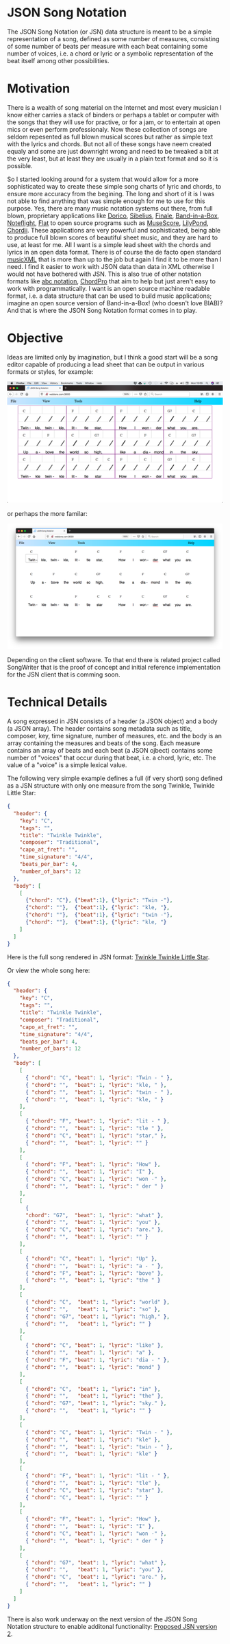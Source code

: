 # JSON Song Notation
The JSON Song Notation (or JSN) data structure is meant to be a simple representation of a song, defined as some number of measures, consisting of some number of beats per measure with each beat containing some number of voices, i.e. a chord or lyric or a symbolic representation of the beat itself among other possibilities.

# Motivation
There is a wealth of song material on the Internet and most every musician I know either carries a stack of binders or perhaps a tablet or computer with the songs that they will use for practive, or for a jam, or to entertain at open mics or even perform professionaly. Now these collection of songs are seldom repesented as full blown musical scores but rather as simple text with the lyrics and chords. But not all of these songs have neem created equaly and some are just downright wrong and need to be tweaked a bit at the very least, but at least they are usually in a plain text format and so it is possible. 

So I started looking around for a system that would allow for a more sophisticated way to create these simple song charts of lyric and chords, to ensure more accuracy from the begining. The long and short of it is I was not able to find anything that was simple enough for me to use for this purpose. Yes, there are many music notation systems out there, from full blown, proprietary  applications like [Dorico](https://new.steinberg.net/dorico/), [Sibelius](https://www.avid.com/sibelius), [Finale](https://www.finalemusic.com/), [Band-in-a-Box](https://www.pgmusic.com/), [Noteflight](https://www.noteflight.com/), [Flat](https://flat.io/) to open source programs such as  [MuseScore](https://musescore.org), [LilyPond](https://lilypond.org/), [Chordii](https://www.vromans.org/johan/projects/Chordii/intro.html). These applications are very powerful and sophisticated, being able to produce full blown scores of beautiful sheet music, and they are hard to use, at least for me. All I want is a simple lead sheet with the chords and lyrics in an open data format.  There is of course the de facto open standard [musicXML](https://www.musicxml.com/) that is more than up to the job but again I find it to be more than I need. I find it easier to work with JSON data than data in XML otherwise I would not have bothered with JSN. This is also true of other notation formats like [abc notation](http://abcnotation.com/), [ChordPro](https://www.chordpro.org) that aim to help but just aren't easy to work with programmatically. I want is an open source machine readable format, i.e. a data structure that can be used to build music applications; imagine an open source version of Band-in-a-Box! (who doesn't love BIAB)?  And that is where the JSON Song Notation format comes in to play.

# Objective
Ideas are limited only by imagination, but I think a good start will be a song editor capable of producing a lead sheet that can be output in various formats or styles, for example:

![Lead Sheet](/images/twinkle-twinkle-jsn.png)

or perhaps the more familar:

![Lead Sheet](/images/twinkle-twinkle-lmss.png)

Depending on the client software. To that end there is related project called SongWriter that is the proof of concept and initial reference implementation for the JSN client that is comming soon.

# Technical Details
A song expressed in JSN consists of a header (a JSON object) and a body (a JSON array). The header contains song metadata such as title, composer, key, time signature, number of measures, etc. and the body is an array containing the measures and beats of the song. Each measure contains an array of beats and each beat (a JSON ojbect) contains some number of "voices" that occur during that beat, i.e. a chord, lyric, etc. The value of a "voice" is a simple lexical value.

The following very simple example defines a full (if very short) song defined as a JSN structure with only one measure from the song Twinkle, Twinkle Little Star:

```json
{
  "header": {
    "key": "C",
    "tags": "",
    "title": "Twinkle Twinkle",
    "composer": "Traditional",
    "capo_at_fret": "",
    "time_signature": "4/4",
    "beats_per_bar": 4,
    "number_of_bars": 12
  },
  "body": [
    [
      {"chord": "C"}, {"beat":1}, {"lyric": "Twin -"},
      {"chord": ""},  {"beat":1}, {"lyric": "kle, "},
      {"chord": ""},  {"beat":1}, {"lyric": "twin -"},
      {"chord": ""},  {"beat":1}, {"lyric": "kle, "}
    ]
  ]
}
```

Here is the full song rendered in JSN format: [Twinkle Twinkle Little Star](./jsn-example-v1.txt).

Or view the whole song here:

```json
{
  "header": {
    "key": "C",
    "tags": "",
    "title": "Twinkle Twinkle",
    "composer": "Traditional",
    "capo_at_fret": "",
    "time_signature": "4/4",
    "beats_per_bar": 4,
    "number_of_bars": 12
  },
  "body": [
    [
      { "chord": "C", "beat": 1, "lyric": "Twin - " },
      { "chord": "",  "beat": 1, "lyric": "kle, " },
      { "chord": "",  "beat": 1, "lyric": "twin - " },
      { "chord": "",  "beat": 1, "lyric": "kle, " }
    ],
    [
      { "chord": "F", "beat": 1, "lyric": "lit - " },
      { "chord": "",  "beat": 1, "lyric": "tle " },
      { "chord": "C", "beat": 1, "lyric": "star," },
      { "chord": "",  "beat": 1, "lyric": "" }
    ],
    [
      { "chord": "F", "beat": 1, "lyric": "How" },
      { "chord": "",  "beat": 1, "lyric": "I" },
      { "chord": "C", "beat": 1, "lyric": "won -" },
      { "chord": "",  "beat": 1, "lyric": " der " }
    ],
    [
      {
      "chord": "G7",  "beat": 1, "lyric": "what" },
      { "chord": "",  "beat": 1, "lyric": "you" },
      { "chord": "C", "beat": 1, "lyric": "are." },
      { "chord": "",  "beat": 1, "lyric": "" }
    ],
    [
      { "chord": "C", "beat": 1, "lyric": "Up" },
      { "chord": "",  "beat": 1, "lyric": "a - " },
      { "chord": "F", "beat": 1, "lyric": "bove" },
      { "chord": "",  "beat": 1, "lyric": "the " }
    ],
    [
      { "chord": "C",  "beat": 1, "lyric": "world" },
      { "chord": "",   "beat": 1, "lyric": "so" },
      { "chord": "G7", "beat": 1, "lyric": "high," },
      { "chord": "",   "beat": 1, "lyric": "" }
    ],
    [
      { "chord": "C", "beat": 1, "lyric": "like" },
      { "chord": "",  "beat": 1, "lyric": "a" },
      { "chord": "F", "beat": 1, "lyric": "dia - " },
      { "chord": "",  "beat": 1, "lyric": "mond" }
    ],
    [
      { "chord": "C",  "beat": 1, "lyric": "in" },
      { "chord": "",   "beat": 1, "lyric": "the" },
      { "chord": "G7", "beat": 1, "lyric": "sky." },
      { "chord": "",   "beat": 1, "lyric": "" }
    ],
    [
      { "chord": "C", "beat": 1, "lyric": "Twin - " },
      { "chord": "",  "beat": 1, "lyric": "kle" },
      { "chord": "",  "beat": 1, "lyric": "twin - " },
      { "chord": "",  "beat": 1, "lyric": "kle" }
    ],
    [
      { "chord": "F", "beat": 1, "lyric": "lit - " },
      { "chord": "",  "beat": 1, "lyric": "tle" },
      { "chord": "C", "beat": 1, "lyric": "star" },
      { "chord": "C", "beat": 1, "lyric": "" }
    ],
    [
      { "chord": "F", "beat": 1, "lyric": "How" },
      { "chord": "",  "beat": 1, "lyric": "I" },
      { "chord": "C", "beat": 1, "lyric": "won -" },
      { "chord": "",  "beat": 1, "lyric": " der " }
    ],
    [
      { "chord": "G7", "beat": 1, "lyric": "what" },
      { "chord": "",   "beat": 1, "lyric": "you" },
      { "chord": "C",  "beat": 1, "lyric": "are." },
      { "chord": "",   "beat": 1, "lyric": "" }
    ]
  ]
}
```

There is also work underway on the next version of the JSON Song Notation structure to enable additonal functionality: [Proposed JSN version 2](jsn-simple-example-v2.txt).


